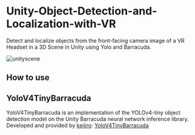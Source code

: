 # Unity-Object-Detection-and-Localization-with-VR
Detect and localize objects from the front-facing camera image of a VR Headset in a 3D Scene in Unity using Yolo and Barracuda.

![unityscene](https://user-images.githubusercontent.com/9919366/177161483-756bb08d-48f0-4af8-91ac-477b84bc63b7.png)

## How to use

## YoloV4TinyBarracuda

YoloV4TinyBarracuda is an implementation of the YOLOv4-tiny object detection model on the Unity Barracuda neural network inference library.
Developed and provided by [keijiro]: [YoloV4TinyBarracuda]

[keijiro]: https://github.com/keijiro:
[YoloV4TinyBarracuda]: https://github.com/keijiro/YoloV4TinyBarracuda
